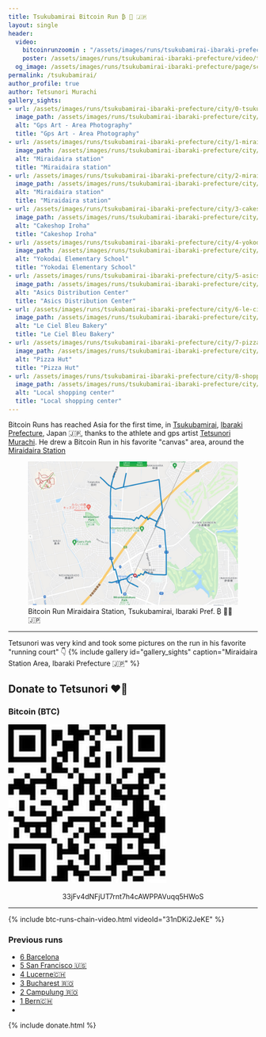 ```yaml
---
title: Tsukubamirai Bitcoin Run ₿ 🏃 🇯🇵 
layout: single
header:
  video:
    bitcoinrunzoomin : "/assets/images/runs/tsukubamirai-ibaraki-prefecture/video/7-tsukubamirai-pref-zoomin-closer-3-1920x1080.m4v"
    poster: /assets/images/runs/tsukubamirai-ibaraki-prefecture/video/tsukubamirai-screenshot-google-earth-1920x1080.jpeg
  og_image: /assets/images/runs/tsukubamirai-ibaraki-prefecture/page/screenshot-map-rungoapp-miraidaira-bitcoin-run.jpeg
permalink: /tsukubamirai/
author_profile: true
author: Tetsunori Murachi
gallery_sights:
- url: /assets/images/runs/tsukubamirai-ibaraki-prefecture/city/0-tsukubamirai-author-area-photography.jpeg
  image_path: /assets/images/runs/tsukubamirai-ibaraki-prefecture/city/0-tsukubamirai-author-area-photography.jpeg
  alt: "Gps Art - Area Photography"
  title: "Gps Art - Area Photography"
- url: /assets/images/runs/tsukubamirai-ibaraki-prefecture/city/1-miraidaira-station.jpeg
  image_path: /assets/images/runs/tsukubamirai-ibaraki-prefecture/city/1-miraidaira-station.jpeg
  alt: "Miraidaira station"
  title: "Miraidaira station"
- url: /assets/images/runs/tsukubamirai-ibaraki-prefecture/city/2-miraidaira-station.jpeg
  image_path: /assets/images/runs/tsukubamirai-ibaraki-prefecture/city/2-miraidaira-station.jpeg
  alt: "Miraidaira station"
  title: "Miraidaira station"
- url: /assets/images/runs/tsukubamirai-ibaraki-prefecture/city/3-cakeshop-iroha.jpeg
  image_path: /assets/images/runs/tsukubamirai-ibaraki-prefecture/city/3-cakeshop-iroha.jpeg
  alt: "Cakeshop Iroha"
  title: "Cakeshop Iroha"
- url: /assets/images/runs/tsukubamirai-ibaraki-prefecture/city/4-yokodai-elementary-school.jpeg
  image_path: /assets/images/runs/tsukubamirai-ibaraki-prefecture/city/4-yokodai-elementary-school.jpeg
  alt: "Yokodai Elementary School"
  title: "Yokodai Elementary School"
- url: /assets/images/runs/tsukubamirai-ibaraki-prefecture/city/5-asics-distribution-center.jpeg
  image_path: /assets/images/runs/tsukubamirai-ibaraki-prefecture/city/5-asics-distribution-center.jpeg
  alt: "Asics Distribution Center"
  title: "Asics Distribution Center"
- url: /assets/images/runs/tsukubamirai-ibaraki-prefecture/city/6-le-ciel-bleu-bakery.jpeg
  image_path: /assets/images/runs/tsukubamirai-ibaraki-prefecture/city/6-le-ciel-bleu-bakery.jpeg
  alt: "Le Ciel Bleu Bakery"
  title: "Le Ciel Bleu Bakery"
- url: /assets/images/runs/tsukubamirai-ibaraki-prefecture/city/7-pizza-hut.jpeg
  image_path: /assets/images/runs/tsukubamirai-ibaraki-prefecture/city/7-pizza-hut.jpeg
  alt: "Pizza Hut"
  title: "Pizza Hut"
- url: /assets/images/runs/tsukubamirai-ibaraki-prefecture/city/8-shopping-center.jpeg
  image_path: /assets/images/runs/tsukubamirai-ibaraki-prefecture/city/8-shopping-center.jpeg
  alt: "Local shopping center"
  title: "Local shopping center"
---
```


Bitcoin Runs has reached Asia for the first time, in [Tsukubamirai](https://en.wikipedia.org/wiki/Tsukubamirai,_Ibaraki),
[Ibaraki Prefecture](https://en.wikipedia.org/wiki/Ibaraki_Prefecture), Japan 🇯🇵,
thanks to the athlete and gps artist [Tetsunori Murachi](https://www.instagram.com/tettsu777/). He drew a Bitcoin Run
in his favorite "canvas" area, around the [Miraidaira Station](https://en.wikipedia.org/wiki/Miraidaira_Station)

<figure class="image">
  <a href="https://routes.rungoapp.com/route/3uFvU89Thg" target="_blank">
    <img src="/assets/images/runs/tsukubamirai-ibaraki-prefecture/page/screenshot-map-rungoapp-miraidaira-bitcoin-run.jpeg" alt="Bitcoin Run Miraidaira Station, Ibaraki Pref. ₿ 🏃‍♂️ 🇯🇵">
  </a>
  <figcaption>Bitcoin Run Miraidaira Station, Tsukubamirai, Ibaraki Pref. ₿ 🏃‍♂️ 🇯🇵</figcaption>
</figure>

<hr>

Tetsunori was very kind and took some pictures on the run in his favorite "running court" 👇
{% include gallery id="gallery_sights" caption="Miraidaira Station Area, Ibaraki Prefecture 🇯🇵" %}

## Donate to Tetsunori ️❤️🙏

### Bitcoin (BTC)

<div class="crypto-donation-entry">
  <a href="/assets/images/runs/tsukubamirai-ibaraki-prefecture/page/author-btc-address.jpeg">
    <img src="/assets/images/runs/tsukubamirai-ibaraki-prefecture/page/author-btc-address.jpeg" alt="image-left" class="align-center">
  </a>

  <p style="text-align:center;margin-top:1rem">33jFv4dNFjUT7rnt7h4cAWPPAVuqq5HWoS</p>
</div>

<hr>

{% include btc-runs-chain-video.html videoId="31nDKi2JeKE" %}

### Previous runs

- [6 Barcelona](/barcelona)
- [5 San Francisco 🇺🇸](/san-francisco)
- [4 Lucerne🇨🇭](/4-lucerne)
- [3 Bucharest 🇷🇴](/3-bucharest)
- [2 Campulung 🇷🇴](/2-campulung)
- [1 Bern🇨🇭](/1-bern)
- 
{% include donate.html %}  
  
  
